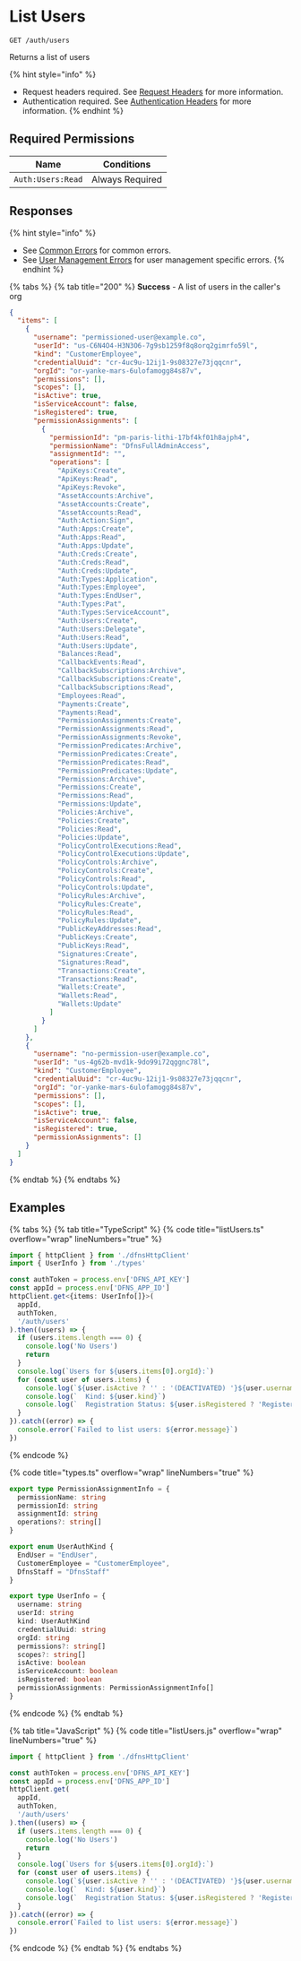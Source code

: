 # List Users

`GET /auth/users`

Returns a list of users

{% hint style="info" %}
* Request headers required. See [Request Headers](../../../getting-started/request-headers.md) for more information.
* Authentication required. See [Authentication Headers](../../../getting-started/request-headers.md#authentication-headers) for more information.
{% endhint %}

## Required Permissions

| Name              | Conditions      |
| ----------------- | --------------- |
| `Auth:Users:Read` | Always Required |

## Responses

{% hint style="info" %}
* See [Common Errors](../../../getting-started/errors.md#common-errors) for common errors.
* See [User Management Errors](../../../getting-started/errors.md#user-management-errors) for user management specific errors.
{% endhint %}

{% tabs %}
{% tab title="200" %}
**Success** - A list of users in the caller's org

```JSON
{
  "items": [
    {
      "username": "permissioned-user@example.co",
      "userId": "us-C6N4O4-H3N3O6-7g9sb1259f8q8orq2gimrfo59l",
      "kind": "CustomerEmployee",
      "credentialUuid": "cr-4uc9u-12ij1-9s08327e73jqqcnr",
      "orgId": "or-yanke-mars-6ulofamogg84s87v",
      "permissions": [],
      "scopes": [],
      "isActive": true,
      "isServiceAccount": false,
      "isRegistered": true,
      "permissionAssignments": [
        {
          "permissionId": "pm-paris-lithi-17bf4kf01h8ajph4",
          "permissionName": "DfnsFullAdminAccess",
          "assignmentId": "",
          "operations": [
            "ApiKeys:Create",
            "ApiKeys:Read",
            "ApiKeys:Revoke",
            "AssetAccounts:Archive",
            "AssetAccounts:Create",
            "AssetAccounts:Read",
            "Auth:Action:Sign",
            "Auth:Apps:Create",
            "Auth:Apps:Read",
            "Auth:Apps:Update",
            "Auth:Creds:Create",
            "Auth:Creds:Read",
            "Auth:Creds:Update",
            "Auth:Types:Application",
            "Auth:Types:Employee",
            "Auth:Types:EndUser",
            "Auth:Types:Pat",
            "Auth:Types:ServiceAccount",
            "Auth:Users:Create",
            "Auth:Users:Delegate",
            "Auth:Users:Read",
            "Auth:Users:Update",
            "Balances:Read",
            "CallbackEvents:Read",
            "CallbackSubscriptions:Archive",
            "CallbackSubscriptions:Create",
            "CallbackSubscriptions:Read",
            "Employees:Read",
            "Payments:Create",
            "Payments:Read",
            "PermissionAssignments:Create",
            "PermissionAssignments:Read",
            "PermissionAssignments:Revoke",
            "PermissionPredicates:Archive",
            "PermissionPredicates:Create",
            "PermissionPredicates:Read",
            "PermissionPredicates:Update",
            "Permissions:Archive",
            "Permissions:Create",
            "Permissions:Read",
            "Permissions:Update",
            "Policies:Archive",
            "Policies:Create",
            "Policies:Read",
            "Policies:Update",
            "PolicyControlExecutions:Read",
            "PolicyControlExecutions:Update",
            "PolicyControls:Archive",
            "PolicyControls:Create",
            "PolicyControls:Read",
            "PolicyControls:Update",
            "PolicyRules:Archive",
            "PolicyRules:Create",
            "PolicyRules:Read",
            "PolicyRules:Update",
            "PublicKeyAddresses:Read",
            "PublicKeys:Create",
            "PublicKeys:Read",
            "Signatures:Create",
            "Signatures:Read",
            "Transactions:Create",
            "Transactions:Read",
            "Wallets:Create",
            "Wallets:Read",
            "Wallets:Update"
          ]
        }
      ]
    },
    {
      "username": "no-permission-user@example.co",
      "userId": "us-4g62b-mvd1k-9do99i72qggnc78l",
      "kind": "CustomerEmployee",
      "credentialUuid": "cr-4uc9u-12ij1-9s08327e73jqqcnr",
      "orgId": "or-yanke-mars-6ulofamogg84s87v",
      "permissions": [],
      "scopes": [],
      "isActive": true,
      "isServiceAccount": false,
      "isRegistered": true,
      "permissionAssignments": []
    }
  ]
}
```
{% endtab %}
{% endtabs %}

## Examples <a href="#examples" id="examples"></a>

{% tabs %}
{% tab title="TypeScript" %}
{% code title="listUsers.ts" overflow="wrap" lineNumbers="true" %}
```typescript
import { httpClient } from './dfnsHttpClient'
import { UserInfo } from './types'

const authToken = process.env['DFNS_API_KEY']
const appId = process.env['DFNS_APP_ID']
httpClient.get<{items: UserInfo[]}>(
  appId,
  authToken,
  '/auth/users'
).then((users) => {
  if (users.items.length === 0) {
    console.log('No Users')
    return
  }
  console.log(`Users for ${users.items[0].orgId}:`)
  for (const user of users.items) {
    console.log(`${user.isActive ? '' : '(DEACTIVATED) '}${user.username}`)
    console.log(`  Kind: ${user.kind}`)
    console.log(`  Registration Status: ${user.isRegistered ? 'Registered':'Pending'}`)
  }
}).catch((error) => {
  console.error(`Failed to list users: ${error.message}`)
})
```
{% endcode %}

{% code title="types.ts" overflow="wrap" lineNumbers="true" %}
```typescript
export type PermissionAssignmentInfo = {
  permissionName: string
  permissionId: string
  assignmentId: string
  operations?: string[]
}

export enum UserAuthKind {
  EndUser = "EndUser",
  CustomerEmployee = "CustomerEmployee",
  DfnsStaff = "DfnsStaff"
}

export type UserInfo = {
  username: string
  userId: string
  kind: UserAuthKind
  credentialUuid: string
  orgId: string
  permissions?: string[]
  scopes?: string[]
  isActive: boolean
  isServiceAccount: boolean
  isRegistered: boolean
  permissionAssignments: PermissionAssignmentInfo[]
}
```
{% endcode %}
{% endtab %}

{% tab title="JavaScript" %}
{% code title="listUsers.js" overflow="wrap" lineNumbers="true" %}
```javascript
import { httpClient } from './dfnsHttpClient'

const authToken = process.env['DFNS_API_KEY']
const appId = process.env['DFNS_APP_ID']
httpClient.get(
  appId,
  authToken,
  '/auth/users'
).then((users) => {
  if (users.items.length === 0) {
    console.log('No Users')
    return
  }
  console.log(`Users for ${users.items[0].orgId}:`)
  for (const user of users.items) {
    console.log(`${user.isActive ? '' : '(DEACTIVATED) '}${user.username}`)
    console.log(`  Kind: ${user.kind}`)
    console.log(`  Registration Status: ${user.isRegistered ? 'Registered':'Pending'}`)
  }
}).catch((error) => {
  console.error(`Failed to list users: ${error.message}`)
})
```
{% endcode %}
{% endtab %}
{% endtabs %}
